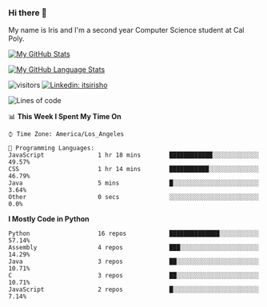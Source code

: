 ### Hi there 👋

My name is Iris and I'm a second year Computer Science student at Cal Poly. 


[![My GitHub Stats](https://github-readme-stats.vercel.app/api?username=sleepyStick&show_icons=true&&count_private=true&include_all_commits=true&theme=buefy)]()

[![My GitHub Language Stats](https://github-readme-stats.vercel.app/api/top-langs/?username=sleepyStick&langs_count=5&theme=buefy)]()

![visitors](https://visitor-badge.glitch.me/badge?page_id=sleepyStick.sleepyStick)
[![Linkedin: itsirisho](https://img.shields.io/badge/-itsirisho-informational?style=flat-square&logo=Linkedin&logoColor=white&link=https://www.linkedin.com/in/itsirisho/)](https://www.linkedin.com/in/itsirisho/)

<!--START_SECTION:waka-->
![Lines of code](https://img.shields.io/badge/From%20Hello%20World%20I%27ve%20Written-5.0%20million%20lines%20of%20code-blue)

📊 **This Week I Spent My Time On** 

```text
⌚︎ Time Zone: America/Los_Angeles

💬 Programming Languages: 
JavaScript               1 hr 18 mins        ████████████░░░░░░░░░░░░░   49.57% 
CSS                      1 hr 14 mins        ███████████░░░░░░░░░░░░░░   46.79% 
Java                     5 mins              █░░░░░░░░░░░░░░░░░░░░░░░░   3.64% 
Other                    0 secs              ░░░░░░░░░░░░░░░░░░░░░░░░░   0.0%

```

**I Mostly Code in Python** 

```text
Python                   16 repos            ██████████████░░░░░░░░░░░   57.14% 
Assembly                 4 repos             ███░░░░░░░░░░░░░░░░░░░░░░   14.29% 
Java                     3 repos             ██░░░░░░░░░░░░░░░░░░░░░░░   10.71% 
C                        3 repos             ██░░░░░░░░░░░░░░░░░░░░░░░   10.71% 
JavaScript               2 repos             █░░░░░░░░░░░░░░░░░░░░░░░░   7.14%

```



<!--END_SECTION:waka-->

<!--
**konanyuta/konanyuta** is a ✨ _special_ ✨ repository because its `README.md` (this file) appears on your GitHub profile.

Here are some ideas to get you started:

- 🔭 I’m currently working on ...
- 🌱 I’m currently learning ...
- 👯 I’m looking to collaborate on ...
- 🤔 I’m looking for help with ...
- 💬 Ask me about ...
- 📫 How to reach me: ...
- 😄 Pronouns: ...
- ⚡ Fun fact: ...
-->
